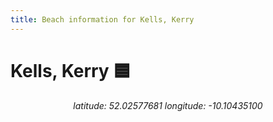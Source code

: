 ```yaml
---
title: Beach information for Kells, Kerry
---
```

# Kells, Kerry 🟦

<div align="center"><i>latitude: 52.02577681 longitude: -10.10435100</i></div>